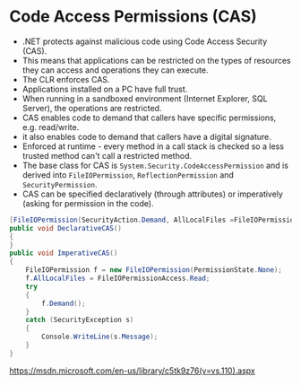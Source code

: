 # Code Access Permissions (CAS)

- .NET protects against malicious code using Code Access Security (CAS).
- This means that applications can be restricted on the types of resources they can access and operations they can execute.
- The CLR enforces CAS.
- Applications installed on a PC have full trust.
- When running in a sandboxed environment (Internet Explorer, SQL Server), the operations are restricted.
- CAS enables code to demand that callers have specific permissions, e.g. read/write.
- it also enables code to demand that callers have a digital signature.
- Enforced at runtime - every method in a call stack is checked so a less trusted method can't call a restricted method.
- The base class for CAS is `System.Security.CodeAccessPermission` and is derived into `FileIOPermission`, `ReflectionPermission` and `SecurityPermission`.
- CAS can be specified declaratively (through attributes) or imperatively (asking for permission in the code).


```csharp
[FileIOPermission(SecurityAction.Demand, AllLocalFiles =FileIOPermissionAccess.Read)]
public void DeclarativeCAS()
{
}
public void ImperativeCAS()
{
    FileIOPermission f = new FileIOPermission(PermissionState.None);
    f.AllLocalFiles = FileIOPermissionAccess.Read;
    try
    {
        f.Demand();
    }
    catch (SecurityException s)
    {
        Console.WriteLine(s.Message);
    }
}
```

https://msdn.microsoft.com/en-us/library/c5tk9z76(v=vs.110).aspx
<!--stackedit_data:
eyJoaXN0b3J5IjpbOTY0NDk1NDM2XX0=
-->